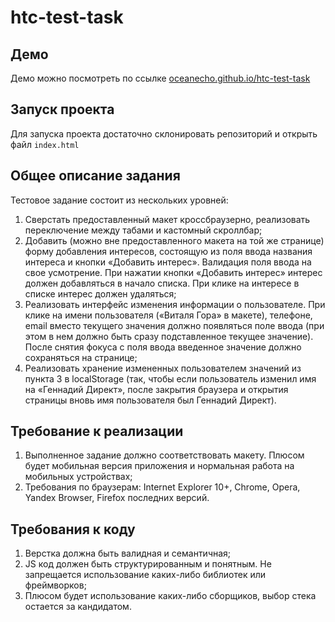 # htc-test-task

## Демо

Демо можно посмотреть по ссылке [oceanecho.github.io/htc-test-task](https://oceanecho.github.io/htc-test-task/)

## Запуск проекта

Для запуска проекта достаточно склонировать репозиторий и открыть файл `index.html`

## Общее описание задания

Тестовое задание состоит из нескольких уровней:

1.  Сверстать предоставленный макет кроссбраузерно, реализовать переключение
    между табами и кастомный скроллбар;
2.  Добавить (можно вне предоставленного макета на той же странице) форму
    добавления интересов, состоящую из поля ввода названия интереса и кнопки
    «Добавить интерес». Валидация поля ввода на свое усмотрение. При нажатии
    кнопки «Добавить интерес» интерес должен добавляться в начало списка. При
    клике на интересе в списке интерес должен удаляться;
3.  Реализовать интерфейс изменения информации о пользователе. При клике на имени
    пользователя («Виталя Гора» в макете), телефоне, email вместо текущего значения
    должно появляться поле ввода (при этом в нем должно быть сразу подставленное
    текущее значение). После снятия фокуса с поля ввода введенное значение должно
    сохраняться на странице;
4.  Реализовать хранение измененных пользователем значений из пункта 3 в localStorage (так, чтобы если пользователь изменил имя на «Геннадий Директ», после
    закрытия браузера и открытия страницы вновь имя пользователя был Геннадий
    Директ).

## Требование к реализации

1.  Выполненное задание должно соответствовать макету. Плюсом будет мобильная
    версия приложения и нормальная работа на мобильных устройствах;
2.  Требования по браузерам: Internet Explorer 10+, Chrome, Opera, Yandex Browser,
    Firefox последних версий.

## Требования к коду

1.  Верстка должна быть валидная и семантичная;
2.  JS код должен быть структурированным и понятным. Не запрещается использование
    каких-либо библиотек или фреймворков;
3.  Плюсом будет использование каких-либо сборщиков, выбор стека остается за
    кандидатом. 
